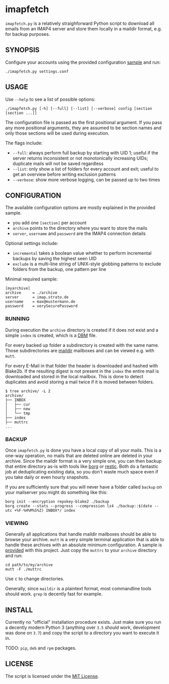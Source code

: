 # imapfetch

`imapfetch.py` is a relatively straighforward Python script to download all emails from an IMAP4
server and store them locally in a maildir format, e.g. for backup purposes.

## SYNOPSIS

Configure your accounts using the provided configuration [sample](settings.conf.sample) and run:

    ./imapfetch.py settings.conf

## USAGE

Use `--help` to see a list of possible options:

    ./imapfetch.py [-h] [--full] [--list] [--verbose] config [section [section ...]]

The configuration file is passed as the first positional argument. If you pass any more positional
arguments, they are assumed to be section names and only those sections will be used during
execution.

The flags include:

- `--full`: always perform full backup by starting with UID 1; useful if the server returns
  inconsistent or not monotonically increasing UIDs; duplicate mails will not be saved regardless
- `--list`: only show a list of folders for every account and exit; useful to get an overview before
  writing exclusion patterns
- `--verbose`: show more verbose logging, can be passed up to two times

## CONFIGURATION

The available configuration options are mostly explained in the provided sample.

- you add one `[section]` per account
- `archive` points to the directory where you want to store the mails
- `server`, `username` and `password` are the IMAP4 connection details

Optional settings include:

- `incremental` takes a boolean value whether to perform incremental backups by saving the highest
  seen UID
- `exclude` is a multi-line string of UNIX-style globbing patterns to exclude folders from the
  backup, one pattern per line

Minimal required sample:

    [myarchive]
    archive     = ./archive
    server      = imap.strato.de
    username    = max@mustermann.de
    password    = verySecurePassword

### RUNNING

During execution the `archive` directory is created if it does not exist and a simple `index` is
created, which is a [DBM](https://www.gnu.org/software/gdbm/) file.

For every backed up folder a subdirectory is created with the same name. Those subdirectories are
[maildir](http://www.qmail.org/man/man5/maildir.html) mailboxes and can be viewed e.g. with `mutt`.

For every E-Mail in that folder the header is downloaded and hashed with Blake2b. If the resulting
digest is not present in the `index` the entire mail is downloaded and stored in the local mailbox.
This is done to detect duplicates and avoid storing a mail twice if it is moved between folders.

    $ tree archive/ -L 2
    archive/
    ├── INBOX
    │   ├── cur
    │   ├── new
    │   └── tmp
    ├── index
    ├── muttrc
    ...

### BACKUP

Once `imapfetch.py` is done you have a local copy of all your mails. This is a one-way operation, no
mails that are deleted online are deleted in your archive. Since the maildir format is a very simple
one, you can then backup that entire directory as-is with tools like
[borg](https://www.borgbackup.org/) or [restic](https://restic.net/). Both do a fantastic job at
deduplicating existing data, so you don't waste much space even if you take daily or even hourly
snapshots.

If you are sufficiently sure that you will never have a folder called `backup` on your mailserver
you might do something like this:

    borg init --encryption repokey-blake2 ./backup
    borg create --stats --progress --compression lz4 ./backup::$(date --utc +%F-%H%M%S%Z) INBOX*/ index

### VIEWING

Generally all applications that handle maildir mailboxes should be able to browse your archive.
`mutt` is a very simple terminal application that is able to handle these archives with an absolute
minimum configuration. A sample is [provided](muttrc) with this project. Just copy the `muttrc` to
your `archive` directory and run:

    cd path/to/my/archive
    mutt -F ./muttrc

Use <kbd>c</kbd> to change directories.

Generally, since `maildir` is a plaintext format, most commandline tools should work. `grep` is
decently fast for example.

## INSTALL

Currently no "official" installation procedure exists. Just make sure you run a decently modern
Python 3 (anything over `3.5` _should_ work, development was done on `3.7`) and copy the script to a
directory you want to execute it in.

TODO: `pip`, `deb` and `rpm` packages.

## LICENSE

The script is licensed under the [MIT License](LICENSE).
